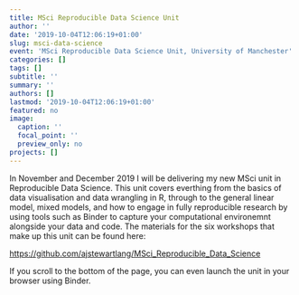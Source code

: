 ```yaml
---
title: MSci Reproducible Data Science Unit
author: ''
date: '2019-10-04T12:06:19+01:00'
slug: msci-data-science
event: 'MSci Reproducible Data Science Unit, University of Manchester'
categories: []
tags: []
subtitle: ''
summary: ''
authors: []
lastmod: '2019-10-04T12:06:19+01:00'
featured: no
image:
  caption: ''
  focal_point: ''
  preview_only: no
projects: []
---
```



In November and December 2019 I will be delivering my new MSci unit in Reproducible 
Data Science. This unit covers everthing from the basics of data visualisation 
and data wrangling in R, through to the general linear model, mixed models, and 
how to engage in fully reproducible research by using tools such as Binder to 
capture your computational environemnt alongside your data and code. The 
materials for the six workshops that make up this unit can be found here:

https://github.com/ajstewartlang/MSci_Reproducible_Data_Science

If you scroll to the bottom of the page, you can even launch the unit in your
browser using Binder.
